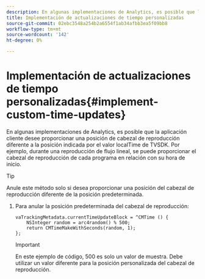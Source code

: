 ```yaml
---
description: En algunas implementaciones de Analytics, es posible que la aplicación cliente desee proporcionar una posición de cabezal de reproducción diferente a la posición indicada por el valor localTime de TVSDK. Por ejemplo, durante una reproducción de flujo lineal, se puede proporcionar el cabezal de reproducción de cada programa en relación con su hora de inicio.
title: Implementación de actualizaciones de tiempo personalizadas
source-git-commit: 02ebc3548a254b2a6554f1ab34afbb3ea5f09bb8
workflow-type: tm+mt
source-wordcount: '142'
ht-degree: 0%

---
```


# Implementación de actualizaciones de tiempo personalizadas{#implement-custom-time-updates}

En algunas implementaciones de Analytics, es posible que la aplicación cliente desee proporcionar una posición de cabezal de reproducción diferente a la posición indicada por el valor localTime de TVSDK. Por ejemplo, durante una reproducción de flujo lineal, se puede proporcionar el cabezal de reproducción de cada programa en relación con su hora de inicio.

>[!TIP]
>
>Anule este método solo si desea proporcionar una posición del cabezal de reproducción diferente de la posición predeterminada.

1. Para anular la posición predeterminada del cabezal de reproducción:

   ```
   vaTrackingMetadata.currentTimeUpdateBlock = ^CMTime () { 
       NSInteger random = arc4random() % 500;  
       return CMTimeMakeWithSeconds(random, 1); 
   };
   ```

   >[!IMPORTANT]
   >
   >En este ejemplo de código, 500 es solo un valor de muestra. Debe utilizar un valor diferente para la posición personalizada del cabezal de reproducción.
